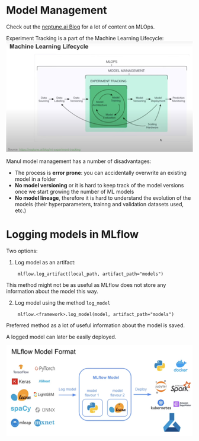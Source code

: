 # Model Management 

Check out the [neptune.ai Blog](ttps://neptune.ai/blog) for a lot of content on MLOps.

Experiment Tracking is a part of the Machine Learning Lifecycle:
![Machine Learning Lifecycle](../images/neptune-ai-machine-learning-lifecycle.png)

Manul model management has a number of disadvantages:
- The process is **error prone**: you can accidentally overwrite an existing model in a folder
- **No model versioning** or it is hard to keep track of the model versions once we start growing the number of ML models
- **No model lineage**, therefore it is hard to understand the evolution of the models (their hyperparameters, trainng and validation datasets used, etc.)

# Logging models in MLflow

Two options:
1. Log model as an artifact:
  
        mlflow.log_artifact(local_path, artifact_path="models")

This method might not be as useful as MLflow does not store any information about the model this way.

2. Log model using the method `log_model`

        mlflow.<framework>.log_model(model, artifact_path="models")

Preferred method as a lot of useful information about the model is saved.

A logged model can later be easily deployed.

![MLflow Models format](../images/mlflow-model-format.png)